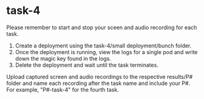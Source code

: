 # task-4

Please remember to start and stop your sceen and audio recording for each task.

1. Create a deployment using the task-4/small deployment/bunch folder. 
2. Once the deployment is running, view the logs for a single pod and write down the magic key found in the logs. 
3. Delete the deployment and wait until the task terminates. 

Upload captured screen and audio recordings to the respective results/P# folder and name each recording after the task name and include your P#. For example, "P#-task-4" for the fourth task.
